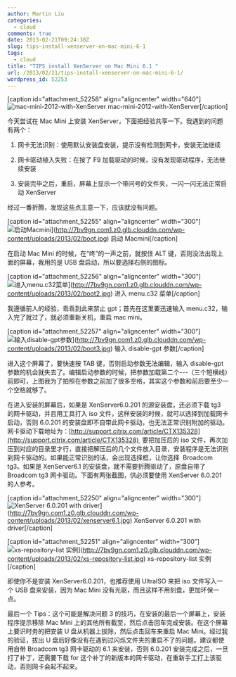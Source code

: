 ```yaml
---
author: Martin Liu
categories:
  - cloud
comments: true
date: 2013-02-21T09:24:38Z
slug: tips-install-xenserver-on-mac-mini-6-1
tags:
  - cloud
title: "TIPS install XenServer on Mac Mini 6.1 "
url: /2013/02/21/tips-install-xenserver-on-mac-mini-6-1/
wordpress_id: 52253
---
```


[caption id="attachment_52258" align="aligncenter" width="640"]![mac-mini-2012-with-XenServer](http://7bv9gn.com1.z0.glb.clouddn.com/wp-content/uploads/2013/02/mac-mini-2012-vs-old-mac-mini.jpg) mac-mini-2012-with-XenServer[/caption]

今天尝试在 Mac Mini 上安装 XenServer，下面把经验共享一下。我遇到的问题有两个：

1. 网卡无法识别：使用默认安装盘安装，提示没有检测到网卡，安装无法继续

2. 网卡驱动植入失败：在按了 F9 加载驱动的时候，没有发现驱动程序，无法继续安装

3. 安装完毕之后，重启，屏幕上显示一个带问号的文件夹，一闪一闪无法正常启动 XenServer

经过一番折腾，发现这些点主意一下，应该就没有问题。

[caption id="attachment_52255" align="aligncenter" width="300"]![启动Macmini](http://7bv9gn.com1.z0.glb.clouddn.com/wp-content/uploads/2013/02/boot-300x224.jpg)](http://7bv9gn.com1.z0.glb.clouddn.com/wp-content/uploads/2013/02/boot.jpg) 启动 Macmini[/caption]

在启动 Mac Mini 的时候，在“咚”的一声之前，就按住 ALT 键，否则没法出现上面的屏幕，我用的是 USB 盘启动，所以要选择右侧的图标。

[caption id="attachment_52256" align="aligncenter" width="300"]![进入menu.c32菜单](http://7bv9gn.com1.z0.glb.clouddn.com/wp-content/uploads/2013/02/boot2-300x224.jpg)](http://7bv9gn.com1.z0.glb.clouddn.com/wp-content/uploads/2013/02/boot2.jpg) 进入 menu.c32 菜单[/caption]

我遵循前人的经验，乖乖到此来禁止 gpt；首先在这里要迅速输入 menu.c32，输入完了就过了，就必须重新关机，重启 mac mini。

[caption id="attachment_52257" align="aligncenter" width="300"]![输入disable-gpt参数](http://7bv9gn.com1.z0.glb.clouddn.com/wp-content/uploads/2013/02/boot3-300x224.jpg)](http://7bv9gn.com1.z0.glb.clouddn.com/wp-content/uploads/2013/02/boot3.jpg) 输入 disable-gpt 参数[/caption]

进入这个屏幕了，要快速按 TAB 键，否则启动参数无法编辑，输入 disable-gpt 参数的机会就失去了。编辑启动参数的时候，把参数加载第二个---（三个短横线）前即可，上图我为了拍照在参数之前加了很多空格，其实这个参数和前后要至少一个空格就够了。

在进入安装的屏幕后，如果是 XenServer6.0.201 的源安装盘，还必须下载 tg3 的网卡驱动，并且用工具打入 iso 文件，这样安装的时候，就可以选择到加载网卡启动，否则 6.0.201 的安装盘即不自带此网卡驱动，也无法正常识别附加的驱动。网卡驱动下载地址为：[http://support.citrix.com/article/CTX135328](http://support.citrix.com/article/CTX135328)  要把加压后的 iso 文件，再次加压到对应的目录里才行，直接把解压后的几个文件放入目录，安装程序是无法识别到网卡驱动的。如果能正常识别的话，会出现选择框，让你选择  Broadcom tg3。如果是 XenServer6.1 的安装盘，就不需要折腾驱动了，原盘自带了 Broadcom tg3 网卡驱动。下面有两张截图，供必须要使用 XenServer 6.0.201 的人参考。

[caption id="attachment_52250" align="aligncenter" width="300"]![XenServer 6.0.201 with driver](http://7bv9gn.com1.z0.glb.clouddn.com/wp-content/uploads/2013/02/xenserver6.1-300x215.jpg)](http://7bv9gn.com1.z0.glb.clouddn.com/wp-content/uploads/2013/02/xenserver6.1.jpg) XenServer 6.0.201 with driver[/caption]

[caption id="attachment_52251" align="aligncenter" width="300"]![xs-repository-list 实例](http://7bv9gn.com1.z0.glb.clouddn.com/wp-content/uploads/2013/02/xs-repository-list-300x253.jpg)](http://7bv9gn.com1.z0.glb.clouddn.com/wp-content/uploads/2013/02/xs-repository-list.jpg) xs-repository-list 实例[/caption]

即使你不是安装 XenServer6.0.201，也推荐使用 UltraISO 来把 iso 文件写入一个 USB 盘来安装，因为 Mac Mini 没有光驱，而且这样不用刻盘，更加环保一点。

最后一个 Tips：这个可能是解决问题 3 的技巧，在安装的最后一个屏幕上，安装程序提示移除 Mac Mini 上的其他所有截至，然后点击回车完成安装。在这个屏幕上要识时务的把安装 U 盘从机器上拔除，然后点击回车来重启 Mac Mini。经过我的验证，拔出 U 盘后好像没有在遇到过闪烁文件夹的重启不了的问题。建议都使用自带 Broadcom tg3 网卡驱动的 6.1 来安装，否则 6.0.201 安装完成之后，一旦打了补丁，还需要下载 for 这个补丁的新版本的网卡驱动，在重新手工打上该驱动，否则网卡会起不起来。
